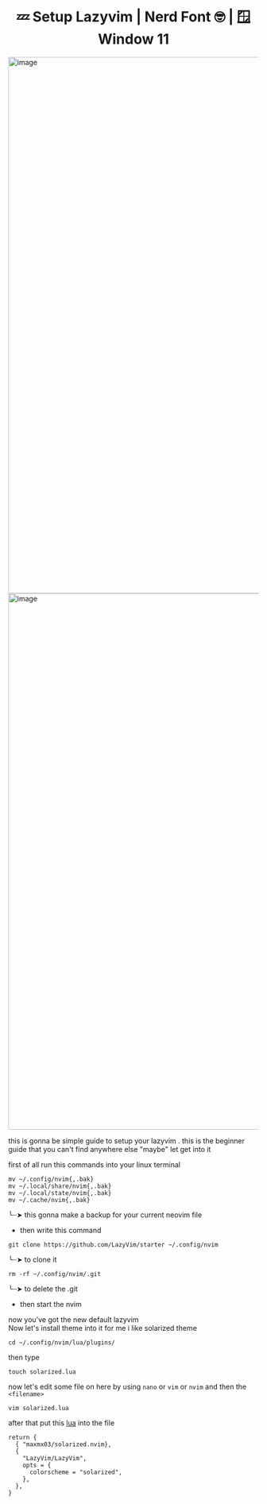 <h1 align="center">💤 Setup Lazyvim | Nerd Font 🤓 | 🪟 Window 11</h1>
<img width="1920" height="1080" alt="image" src="https://github.com/user-attachments/assets/c6ef55cf-65bb-41c7-85e1-3f38ac285aad" />
<img width="1920" height="1080" alt="image" src="https://github.com/user-attachments/assets/d2d1e959-62a9-4336-8f71-e56de61430a3" />


this is gonna be simple guide to setup your lazyvim . this is the beginner guide that you can't find anywhere else "maybe" let get into it

first of all run this commands into your linux terminal
```
mv ~/.config/nvim{,.bak}
mv ~/.local/share/nvim{,.bak}
mv ~/.local/state/nvim{,.bak}
mv ~/.cache/nvim{,.bak} 
```
╰┈➤ this gonna make a backup for your current neovim file
- then write this command

```
git clone https://github.com/LazyVim/starter ~/.config/nvim
```
╰┈➤ to clone it
```
rm -rf ~/.config/nvim/.git
```
╰┈➤ to delete the .git

- then start the nvim

now you've got the new default lazyvim 
<br/>
Now let's install theme into it for me i like solarized theme 
```
cd ~/.config/nvim/lua/plugins/
```
then type
```
touch solarized.lua
```
now let's edit some file on here by using `nano` or `vim` or `nvim` and then the `<filename>`
```
vim solarized.lua 
```
after that put this <a href="https://github.com/maxmx03/solarized.nvim">lua</a> into the file
```
return {
  { "maxmx03/solarized.nvim},
  {
    "LazyVim/LazyVim",
    opts = {
      colorscheme = "solarized",
    },
  },
}
```
